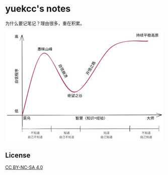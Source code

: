 # yuekcc's notes

为什么要记笔记？理由很多，重在积累。

<img width="640px" src="images/dunning-kruger effect.svg" />

## License

[CC BY-NC-SA 4.0](https://creativecommons.org/licenses/by-nc-sa/4.0/)
